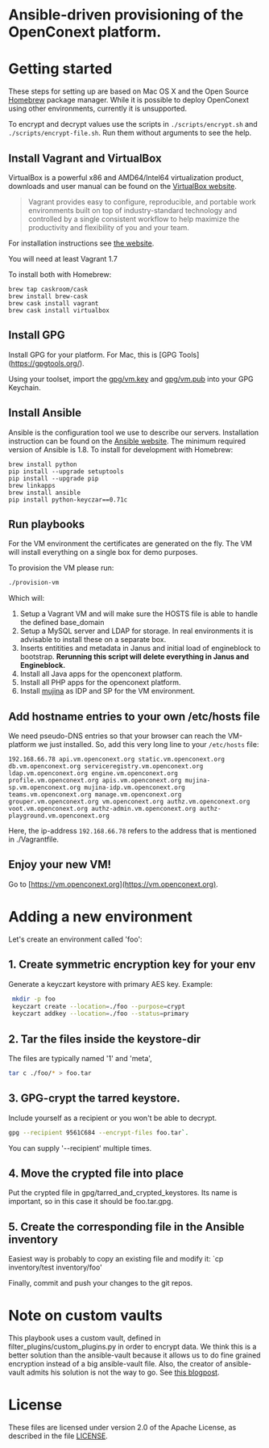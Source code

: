 Ansible-driven provisioning of the OpenConext platform.
==============================

# Getting started

These steps for setting up are based on Mac OS X and the Open Source [Homebrew](http://brew.sh) package manager. 
While it is possible to deploy OpenConext using other environments, currently it is unsupported.

To encrypt and decrypt values use the scripts in `./scripts/encrypt.sh` and `./scripts/encrypt-file.sh`. Run them without arguments to see the help.

## Install Vagrant and VirtualBox

VirtualBox is a powerful x86 and AMD64/Intel64 virtualization product, downloads and user manual can be found on the [VirtualBox website](https://www.virtualbox.org/wiki/Downloads).
> Vagrant provides easy to configure, reproducible, and portable work environments built on top of industry-standard technology and controlled by a single consistent workflow to help maximize the productivity and flexibility of you and your team.

For installation instructions see [the website](https://docs.vagrantup.com/v2/installation/index.html).

You will need at least Vagrant 1.7

To install both with Homebrew:

    brew tap caskroom/cask
    brew install brew-cask
    brew cask install vagrant
    brew cask install virtualbox

## Install GPG
Install GPG for your platform. For Mac, this is [GPG Tools] (https://gpgtools.org/).

Using your toolset, import the [gpg/vm.key](gpg/vm.key) and [gpg/vm.pub](gpg/vm.pub) into your GPG Keychain.

## Install Ansible

Ansible is the configuration tool we use to describe our servers.
Installation instruction can be found on the [Ansible website](http://docs.ansible.com/intro_installation.html).
The minimum required version of Ansible is 1.8.
To install for development with Homebrew:

    brew install python
    pip install --upgrade setuptools
    pip install --upgrade pip
    brew linkapps
    brew install ansible
    pip install python-keyczar==0.71c

## Run playbooks

For the VM environment the certificates are generated on the fly.
The VM will install everything on a single box for demo purposes.

To provision the VM please run:

```bash
./provision-vm
```

Which will:

1. Setup a Vagrant VM and will make sure the HOSTS file is able to handle the defined base_domain
2. Setup a MySQL server and LDAP for storage. In real environments it is advisable to install these on a separate box.
3. Inserts entitities and metadata in Janus and initial load of engineblock to bootstrap. **Rerunning this script will delete everything in Janus and Engineblock.**
4. Install all Java apps for the openconext platform.
5. Install all PHP apps for the openconext platform.
6. Install [mujina](https://github.com/OpenConext/Mujina) as IDP and SP for the VM environment.

## Add hostname entries to your own /etc/hosts file

We need pseudo-DNS entries so that your browser can reach the VM-platform we just installed. So, add this very long line to your `/etc/hosts` file:

```
192.168.66.78 api.vm.openconext.org static.vm.openconext.org db.vm.openconext.org serviceregistry.vm.openconext.org ldap.vm.openconext.org engine.vm.openconext.org  profile.vm.openconext.org apis.vm.openconext.org mujina-sp.vm.openconext.org mujina-idp.vm.openconext.org teams.vm.openconext.org manage.vm.openconext.org grouper.vm.openconext.org vm.openconext.org authz.vm.openconext.org voot.vm.openconext.org authz-admin.vm.openconext.org authz-playground.vm.openconext.org
```

Here, the ip-address `192.168.66.78` refers to the address that is mentioned in ./Vagrantfile.

## Enjoy your new VM!

Go to [https://vm.openconext.org](https://vm.openconext.org).

# Adding a new environment
Let's create an environment called 'foo':

## 1. Create symmetric encryption key for your env
Generate a keyczart keystore with primary AES key. Example:

```bash
 mkdir -p foo
 keyczart create --location=./foo --purpose=crypt
 keyczart addkey --location=./foo --status=primary
```

## 2. Tar the files inside the keystore-dir
The files are typically named '1' and 'meta',

```bash
tar c ./foo/* > foo.tar
```

## 3. GPG-crypt the tarred keystore.

Include yourself as a recipient or you won't be able to decrypt.

```bash
gpg --recipient 9561C684 --encrypt-files foo.tar`.
```

You can supply '--recipient' multiple times.

## 4. Move the crypted file into place
Put the crypted file in gpg/tarred_and_crypted_keystores. Its name is important, so in this case it should be foo.tar.gpg.

## 5. Create the corresponding file in the Ansible inventory
Easiest way is probably to copy an existing file and modify it: `cp inventory/test inventory/foo'

Finally, commit and push your changes to the git repos.

# Note on custom vaults

This playbook uses a custom vault, defined in filter_plugins/custom_plugins.py in order to encrypt data. We think this is a better solution than the ansible-vault because it allows us to do fine grained encryption instead of a big ansible-vault file.
Also, the creator of ansible-vault admits his solution is not the way to go. See [this blogpost](http://jpmens.net/2014/02/22/my-thoughts-on-ansible-s-vault/).

# License

These files are licensed under version 2.0 of the Apache License, as described in the file [LICENSE](LICENSE).
